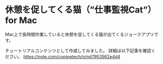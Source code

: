 # 休憩を促してくる猫（”仕事監視Cat”）for Mac
Mac上で長時間作業していると休憩を促してくる猫が出てくるジョークアプリです。


チュートリアルコンテンツとして作成してみました。
詳細は以下記事を確認ください。
https://note.com/copipetech/n/nd7953562e4d4
